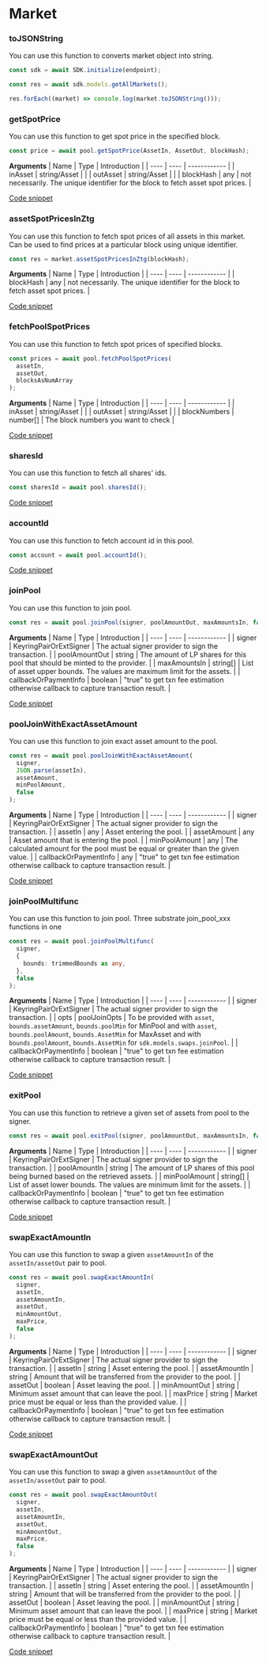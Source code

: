 # Market

### toJSONString

You can use this function to converts market object into string.

```typescript
const sdk = await SDK.initialize(endpoint);

const res = await sdk.models.getAllMarkets();

res.forEach((market) => console.log(market.toJSONString()));
```

### getSpotPrice

You can use this function to get spot price in the specified block.

```typescript
const price = await pool.getSpotPrice(AssetIn, AssetOut, blockHash);
```

**Arguments**
| Name | Type | Introduction |
| ---- | ---- | ------------ |
| inAsset | string/Asset | |
| outAsset | string/Asset | |
| blockHash | any | not necessarily. The unique identifier for the block to fetch asset spot prices. |

[Code snippet](./getSpotPrice.ts)

### assetSpotPricesInZtg

You can use this function to fetch spot prices of all assets in this market.
Can be used to find prices at a particular block using unique identifier.

```typescript
const res = market.assetSpotPricesInZtg(blockHash);
```

**Arguments**
| Name | Type | Introduction |
| ---- | ---- | ------------ |
| blockHash | any | not necessarily. The unique identifier for the block to fetch asset spot prices. |

[Code snippet](./assetSpotPricesInZtg.ts)

### fetchPoolSpotPrices

You can use this function to fetch spot prices of specified blocks.

```typescript
const prices = await pool.fetchPoolSpotPrices(
  assetIn,
  assetOut,
  blocksAsNumArray
);
```

**Arguments**
| Name | Type | Introduction |
| ---- | ---- | ------------ |
| inAsset | string/Asset | |
| outAsset | string/Asset | |
| blockNumbers | number[] | The block numbers you want to check |

[Code snippet](./fetchPoolSpotPrices.ts)

### sharesId

You can use this function to fetch all shares' ids.

```typescript
const sharesId = await pool.sharesId();
```

[Code snippet](./sharesId.ts)

### accountId

You can use this function to fetch account id in this pool.

```typescript
const account = await pool.accountId();
```

[Code snippet](./accountId.ts)

### joinPool

You can use this function to join pool.

```typescript
const res = await pool.joinPool(signer, poolAmountOut, maxAmountsIn, false);
```

**Arguments**
| Name | Type | Introduction |
| ---- | ---- | ------------ |
| signer | KeyringPairOrExtSigner | The actual signer provider to sign the transaction. |
| poolAmountOut | string | The amount of LP shares for this pool that should be minted to the provider. |
| maxAmountsIn | string[] | List of asset upper bounds. The values are maximum limit for the assets. |
| callbackOrPaymentInfo | boolean | "true" to get txn fee estimation otherwise callback to capture transaction result. |

[Code snippet](./joinPool.ts)

### poolJoinWithExactAssetAmount

You can use this function to join exact asset amount to the pool.

```typescript
const res = await pool.poolJoinWithExactAssetAmount(
  signer,
  JSON.parse(assetIn),
  assetAmount,
  minPoolAmount,
  false
);
```

**Arguments**
| Name | Type | Introduction |
| ---- | ---- | ------------ |
| signer | KeyringPairOrExtSigner | The actual signer provider to sign the transaction. |
| assetIn | any | Asset entering the pool. |
| assetAmount | any | Asset amount that is entering the pool. |
| minPoolAmount | any | The calculated amount for the pool must be equal or greater than the given value. |
| callbackOrPaymentInfo | any | "true" to get txn fee estimation otherwise callback to capture transaction result. |

[Code snippet](./poolJoinWithExactAssetAmount.ts)

### joinPoolMultifunc

You can use this function to join pool.
Three substrate join_pool_xxx functions in one

```typescript
const res = await pool.joinPoolMultifunc(
  signer,
  {
    bounds: trimmedBounds as any,
  },
  false
);
```

**Arguments**
| Name | Type | Introduction |
| ---- | ---- | ------------ |
| signer | KeyringPairOrExtSigner | The actual signer provider to sign the transaction. |
| opts | poolJoinOpts | To be provided with `asset`, `bounds.assetAmount`, `bounds.poolMin` for MinPool and with `asset`, `bounds.poolAmount`, `bounds.AssetMin` for MaxAsset and with `bounds.poolAmount`, `bounds.AssetMin` for `sdk.models.swaps.joinPool`. |
| callbackOrPaymentInfo | boolean | "true" to get txn fee estimation otherwise callback to capture transaction result. |

[Code snippet](./joinPoolMultifunc.ts)

### exitPool

You can use this function to retrieve a given set of assets from pool to the signer.

```typescript
const res = await pool.exitPool(signer, poolAmountOut, maxAmountsIn, false);
```

**Arguments**
| Name | Type | Introduction |
| ---- | ---- | ------------ |
| signer | KeyringPairOrExtSigner | The actual signer provider to sign the transaction. |
| poolAmountIn | string | The amount of LP shares of this pool being burned based on the retrieved assets. |
| minPoolAmount | string[] | List of asset lower bounds. The values are minimum limit for the assets. |
| callbackOrPaymentInfo | boolean | "true" to get txn fee estimation otherwise callback to capture transaction result. |

[Code snippet](./exitPool.ts)

### swapExactAmountIn

You can use this function to swap a given `assetAmountIn` of the `assetIn/assetOut` pair to pool.

```typescript
const res = await pool.swapExactAmountIn(
  signer,
  assetIn,
  assetAmountIn,
  assetOut,
  minAmountOut,
  maxPrice,
  false
);
```

**Arguments**
| Name | Type | Introduction |
| ---- | ---- | ------------ |
| signer | KeyringPairOrExtSigner | The actual signer provider to sign the transaction. |
| assetIn | string | Asset entering the pool. |
| assetAmountIn | string | Amount that will be transferred from the provider to the pool. |
| assetOut | boolean | Asset leaving the pool. |
| minAmountOut | string | Minimum asset amount that can leave the pool. |
| maxPrice | string | Market price must be equal or less than the provided value. |
| callbackOrPaymentInfo | boolean | "true" to get txn fee estimation otherwise callback to capture transaction result. |

[Code snippet](./swapExactAmountIn.ts)

### swapExactAmountOut

You can use this function to swap a given `assetAmountOut` of the `assetIn/assetOut` pair to pool.

```typescript
const res = await pool.swapExactAmountOut(
  signer,
  assetIn,
  assetAmountIn,
  assetOut,
  minAmountOut,
  maxPrice,
  false
);
```

**Arguments**
| Name | Type | Introduction |
| ---- | ---- | ------------ |
| signer | KeyringPairOrExtSigner | The actual signer provider to sign the transaction. |
| assetIn | string | Asset entering the pool. |
| assetAmountIn | string | Amount that will be transferred from the provider to the pool. |
| assetOut | boolean | Asset leaving the pool. |
| minAmountOut | string | Minimum asset amount that can leave the pool. |
| maxPrice | string | Market price must be equal or less than the provided value. |
| callbackOrPaymentInfo | boolean | "true" to get txn fee estimation otherwise callback to capture transaction result. |

[Code snippet](./swapExactAmountOut.ts)
